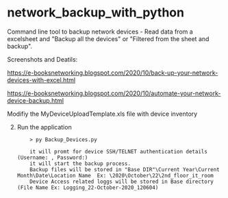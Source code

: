 # network_backup_with_python

Command line tool to backup network devices - Read data from a excelsheet and "Backup all the devices" or "Filtered from the sheet and backup".

Screenshots and Deatils: 

https://e-booksnetworking.blogspot.com/2020/10/back-up-your-network-devices-with-excel.html
                         
https://e-booksnetworking.blogspot.com/2020/10/automate-your-network-device-backup.html

Modifiy the MyDeviceUploadTemplate.xls file with device inventory

2. Run the application 

           > py Backup_Devices.py
           
           it will promt for device SSH/TELNET authentication details (Username: , Password:)
           it will start the backup process. 
           Backup files will be stored in "Base DIR"\Current Year\Current Month\Date\Location Name  Ex: \2020\October\22\2nd_floor_it_room
           Device Access related loggs will be stored in Base directory (File Name Ex: Logging_22-October-2020_120604)



          
 
      
